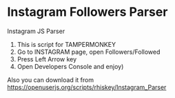 # Instagram Followers Parser
 Instagram JS Parser
1. This is script for TAMPERMONKEY
2. Go to INSTAGRAM page, open Followers/Followed
3. Press Left Arrow key
4. Open Developers Console and enjoy)

Also you can download it from https://openuserjs.org/scripts/rhiskey/Instagram_Parser
